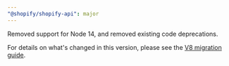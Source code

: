```yaml
---
"@shopify/shopify-api": major
---
```


Removed support for Node 14, and removed existing code deprecations.

<!-- markdown-link-check-disable -->

For details on what's changed in this version, please see the [V8 migration guide](/packages/shopify-api/docs/migrating-to-v8.md).

<!-- markdown-link-check-enable -->
